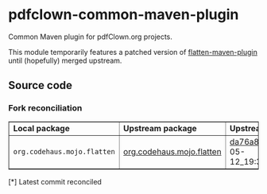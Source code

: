 # pdfclown-common-maven-plugin

Common Maven plugin for pdfClown.org projects.

This module temporarily features a patched version of [flatten-maven-plugin](https://github.com/mojohaus/flatten-maven-plugin) until (hopefully) merged upstream.

## Source code

### Fork reconciliation

<table border="1">
<tr>
<td><b>Local package</b></td>
<td><b>Upstream package</b></td>
<td><b>Upstream commit*</b></td>
</tr>
<tr><td><code>org.codehaus.mojo.flatten</code></td><td><a href="https://github.com/stechio/flatten-maven-plugin/tree/bugfix/issue-400-ci-friendly-version-model-reordering/src/main/java/org/codehaus/mojo/flatten">org.codehaus.mojo.flatten</a></td><td><a href="https://github.com/stechio/flatten-maven-plugin/commit/da76a8a624016fdaf1d0c620a0887c47f27e1dca">da76a8a</a> (2025-05-12_19:39:10+0200)</td>
</tr>
</table>
[*] Latest commit reconciled
